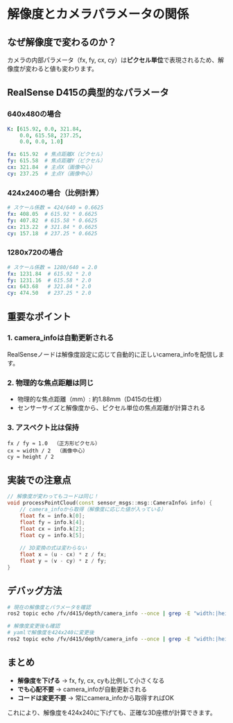# 解像度とカメラパラメータの関係

## なぜ解像度で変わるのか？

カメラの内部パラメータ（fx, fy, cx, cy）は**ピクセル単位**で表現されるため、解像度が変わると値も変わります。

## RealSense D415の典型的なパラメータ

### 640x480の場合
```yaml
K: [615.92, 0.0, 321.84,
    0.0, 615.58, 237.25,
    0.0, 0.0, 1.0]

fx: 615.92  # 焦点距離X（ピクセル）
fy: 615.58  # 焦点距離Y（ピクセル）
cx: 321.84  # 主点X（画像中心）
cy: 237.25  # 主点Y（画像中心）
```

### 424x240の場合（比例計算）
```yaml
# スケール係数 = 424/640 = 0.6625
fx: 408.05  # 615.92 * 0.6625
fy: 407.82  # 615.58 * 0.6625
cx: 213.22  # 321.84 * 0.6625
cy: 157.18  # 237.25 * 0.6625
```

### 1280x720の場合
```yaml
# スケール係数 = 1280/640 = 2.0
fx: 1231.84  # 615.92 * 2.0
fy: 1231.16  # 615.58 * 2.0
cx: 643.68   # 321.84 * 2.0
cy: 474.50   # 237.25 * 2.0
```

## 重要なポイント

### 1. **camera_infoは自動更新される**
RealSenseノードは解像度設定に応じて自動的に正しいcamera_infoを配信します。

### 2. **物理的な焦点距離は同じ**
- 物理的な焦点距離（mm）: 約1.88mm（D415の仕様）
- センサーサイズと解像度から、ピクセル単位の焦点距離が計算される

### 3. **アスペクト比は保持**
```
fx / fy ≈ 1.0  （正方形ピクセル）
cx ≈ width / 2  （画像中心）
cy ≈ height / 2
```

## 実装での注意点

```cpp
// 解像度が変わってもコードは同じ！
void processPointCloud(const sensor_msgs::msg::CameraInfo& info) {
    // camera_infoから取得（解像度に応じた値が入っている）
    float fx = info.k[0];
    float fy = info.k[4];
    float cx = info.k[2];
    float cy = info.k[5];
    
    // 3D変換の式は変わらない
    float x = (u - cx) * z / fx;
    float y = (v - cy) * z / fy;
}
```

## デバッグ方法

```bash
# 現在の解像度とパラメータを確認
ros2 topic echo /fv/d415/depth/camera_info --once | grep -E "width:|height:|k:"

# 解像度変更後も確認
# yamlで解像度を424x240に変更後
ros2 topic echo /fv/d415/depth/camera_info --once | grep -E "width:|height:|k:"
```

## まとめ

- **解像度を下げる** → fx, fy, cx, cyも比例して小さくなる
- **でも心配不要** → camera_infoが自動更新される
- **コードは変更不要** → 常にcamera_infoから取得すればOK

これにより、解像度を424x240に下げても、正確な3D座標が計算できます。